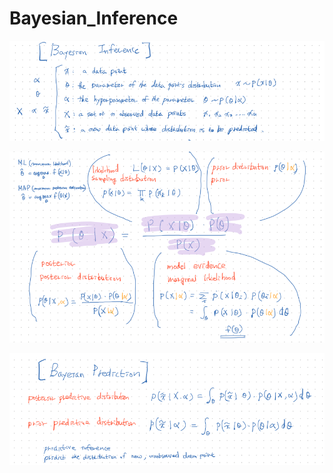 # Bayesian_Inference

![](./images/BI_01.png)





![](./images/BI_02.png)





![](./images/BI_03.png)






